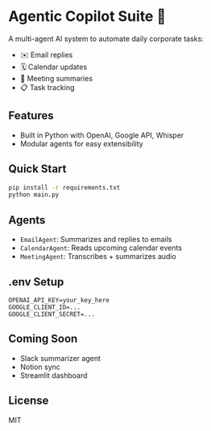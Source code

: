 # Agentic Copilot Suite 🤖

A multi-agent AI system to automate daily corporate tasks:
- ✉️ Email replies
- 🗓️ Calendar updates
- 📅 Meeting summaries
- 📋 Task tracking

## Features
- Built in Python with OpenAI, Google API, Whisper
- Modular agents for easy extensibility

## Quick Start
```bash
pip install -r requirements.txt
python main.py
```

## Agents
- `EmailAgent`: Summarizes and replies to emails
- `CalendarAgent`: Reads upcoming calendar events
- `MeetingAgent`: Transcribes + summarizes audio

## .env Setup
```
OPENAI_API_KEY=your_key_here
GOOGLE_CLIENT_ID=...
GOOGLE_CLIENT_SECRET=...
```

## Coming Soon
- Slack summarizer agent
- Notion sync
- Streamlit dashboard

## License
MIT